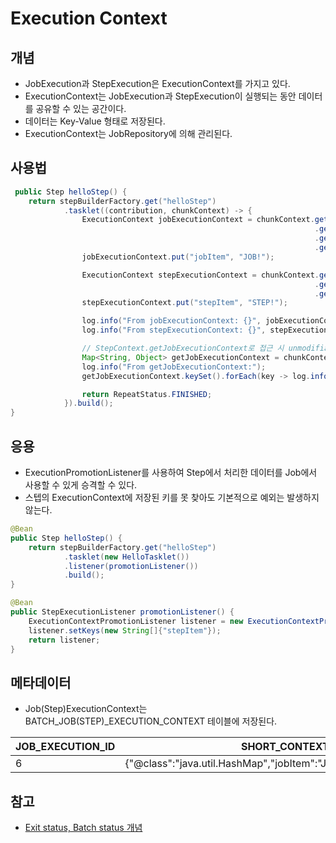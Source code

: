 # Execution Context

## 개념
- JobExecution과 StepExecution은 ExecutionContext를 가지고 있다.
- ExecutionContext는 JobExecution과 StepExecution이 실행되는 동안 데이터를 공유할 수 있는 공간이다.
- 데이터는 Key-Value 형태로 저장된다.
- ExecutionContext는 JobRepository에 의해 관리된다.

## 사용법
```java
 public Step helloStep() {
    return stepBuilderFactory.get("helloStep")
            .tasklet((contribution, chunkContext) -> {
                ExecutionContext jobExecutionContext = chunkContext.getStepContext()
                                                                    .getStepExecution()
                                                                    .getJobExecution()
                                                                    .getExecutionContext();
                jobExecutionContext.put("jobItem", "JOB!");

                ExecutionContext stepExecutionContext = chunkContext.getStepContext()
                                                                    .getStepExecution()
                                                                    .getExecutionContext();
                stepExecutionContext.put("stepItem", "STEP!");

                log.info("From jobExecutionContext: {}", jobExecutionContext.get("jobItem"));
                log.info("From stepExecutionContext: {}", stepExecutionContext.get("stepItem"));

                // StepContext.getJobExecutionContext로 접근 시 unmodifiableMap 반환
                Map<String, Object> getJobExecutionContext = chunkContext.getStepContext().getJobExecutionContext();
                log.info("From getJobExecutionContext:");
                getJobExecutionContext.keySet().forEach(key -> log.info("key: {}, value: {}", key, getJobExecutionContext.get(key)));

                return RepeatStatus.FINISHED;
            }).build();
}
```


## 응용
- ExecutionPromotionListener를 사용하여 Step에서 처리한 데이터를 Job에서 사용할 수 있게 승격할 수 있다.
- 스텝의 ExecutionContext에 저장된 키를 못 찾아도 기본적으로 예외는 발생하지 않는다.

```java
@Bean
public Step helloStep() {
    return stepBuilderFactory.get("helloStep")
            .tasklet(new HelloTasklet())
            .listener(promotionListener())
            .build();
}

@Bean
public StepExecutionListener promotionListener() {
    ExecutionContextPromotionListener listener = new ExecutionContextPromotionListener();
    listener.setKeys(new String[]{"stepItem"});
    return listener;
}
```

## 메타데이터
- Job(Step)ExecutionContext는 BATCH_JOB(STEP)_EXECUTION_CONTEXT 테이블에 저장된다.

| JOB_EXECUTION_ID | SHORT_CONTEXT | SREIALIZED_CONTEXT |
| --- | --- | --- |
| 6	| {"@class":"java.util.HashMap","jobItem":"JOB!","stepItem":"STEP!"} | NULL |


## 참고
- [Exit status, Batch status 개념](https://velog.io/@mu1616/spring-batch-BatchSatus-ExitStatus)